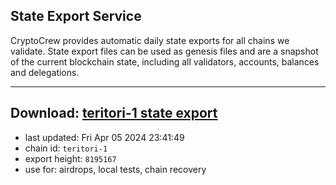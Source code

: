 ## State Export Service
CryptoCrew provides automatic daily state exports for all chains we validate. State export files can be used as genesis files and are a snapshot of the current blockchain state, including all validators, accounts, balances and delegations.

---
**Download: [teritori-1 state export](https://dl-eu2.ccvalidators.com/SERVICE/teritori/teritori-1_export_8195167.json)**
---

- last updated: Fri Apr 05 2024 23:41:49
- chain id: `teritori-1`
- export height: `8195167`
- use for: airdrops, local tests, chain recovery
